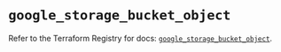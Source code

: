 # `google_storage_bucket_object`

Refer to the Terraform Registry for docs: [`google_storage_bucket_object`](https://registry.terraform.io/providers/hashicorp/google-beta/5.39.0/docs/resources/google_storage_bucket_object).
